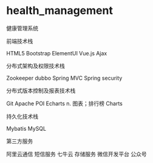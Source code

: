 # health_management
健康管理系统 



前端技术栈

HTML5 Bootstrap ElementUI Vue.js  Ajax 

分布式架构及权限技术栈  

Zookeeper dubbo Spring MVC  Spring security

分布式版本控制及报表技术栈 

Git Apache POI  Echarts  n. 图表；排行榜 Charts

持久化技术栈

Mybatis MySQL

第三方服务

阿里云通信 短信服务  七牛云 存储服务 微信开发平台 公众号